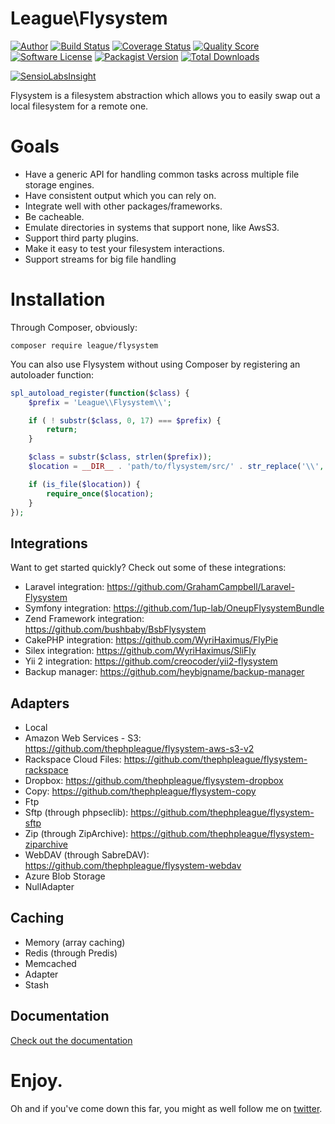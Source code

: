 # League\Flysystem

[![Author](http://img.shields.io/badge/author-@frankdejonge-blue.svg?style=flat-square)](https://twitter.com/frankdejonge)
[![Build Status](https://img.shields.io/travis/thephpleague/flysystem/master.svg?style=flat-square)](https://travis-ci.org/thephpleague/flysystem)
[![Coverage Status](https://img.shields.io/scrutinizer/coverage/g/thephpleague/flysystem.svg?style=flat-square)](https://scrutinizer-ci.com/g/thephpleague/flysystem/code-structure)
[![Quality Score](https://img.shields.io/scrutinizer/g/thephpleague/flysystem.svg?style=flat-square)](https://scrutinizer-ci.com/g/thephpleague/flysystem)
[![Software License](https://img.shields.io/badge/license-MIT-brightgreen.svg?style=flat-square)](LICENSE)
[![Packagist Version](https://img.shields.io/packagist/v/league/flysystem.svg?style=flat-square)](https://packagist.org/packages/league/flysystem)
[![Total Downloads](https://img.shields.io/packagist/dt/league/flysystem.svg?style=flat-square)](https://packagist.org/packages/league/flysystem)

[![SensioLabsInsight](https://insight.sensiolabs.com/projects/9820f1af-2fd0-4ab6-b42a-03e0c821e0af/big.png)](https://insight.sensiolabs.com/projects/9820f1af-2fd0-4ab6-b42a-03e0c821e0af)

Flysystem is a filesystem abstraction which allows you to easily swap out a local filesystem for a remote one.

# Goals

* Have a generic API for handling common tasks across multiple file storage engines.
* Have consistent output which you can rely on.
* Integrate well with other packages/frameworks.
* Be cacheable.
* Emulate directories in systems that support none, like AwsS3.
* Support third party plugins.
* Make it easy to test your filesystem interactions.
* Support streams for big file handling

# Installation

Through Composer, obviously:

```
composer require league/flysystem
```

You can also use Flysystem without using Composer by registering an autoloader function:

```php
spl_autoload_register(function($class) {
    $prefix = 'League\\Flysystem\\';

    if ( ! substr($class, 0, 17) === $prefix) {
        return;
    }

    $class = substr($class, strlen($prefix));
    $location = __DIR__ . 'path/to/flysystem/src/' . str_replace('\\', '/', $class) . '.php';

    if (is_file($location)) {
        require_once($location);
    }
});
```

## Integrations

Want to get started quickly? Check out some of these integrations:

* Laravel integration: https://github.com/GrahamCampbell/Laravel-Flysystem
* Symfony integration: https://github.com/1up-lab/OneupFlysystemBundle
* Zend Framework integration: https://github.com/bushbaby/BsbFlysystem
* CakePHP integration: https://github.com/WyriHaximus/FlyPie
* Silex integration: https://github.com/WyriHaximus/SliFly
* Yii 2 integration: https://github.com/creocoder/yii2-flysystem
* Backup manager: https://github.com/heybigname/backup-manager

## Adapters

* Local
* Amazon Web Services - S3: https://github.com/thephpleague/flysystem-aws-s3-v2
* Rackspace Cloud Files: https://github.com/thephpleague/flysystem-rackspace
* Dropbox: https://github.com/thephpleague/flysystem-dropbox
* Copy: https://github.com/thephpleague/flysystem-copy
* Ftp
* Sftp (through phpseclib): https://github.com/thephpleague/flysystem-sftp
* Zip (through ZipArchive): https://github.com/thephpleague/flysystem-ziparchive
* WebDAV (through SabreDAV): https://github.com/thephpleague/flysystem-webdav
* Azure Blob Storage
* NullAdapter

## Caching

* Memory (array caching)
* Redis (through Predis)
* Memcached
* Adapter
* Stash

## Documentation

[Check out the documentation](http://flysystem.thephpleague.com/)

# Enjoy.

Oh and if you've come down this far, you might as well follow me on [twitter](http://twitter.com/frankdejonge).
